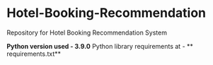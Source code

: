# Hotel-Booking-Recommendation
Repository for Hotel Booking Recommendation System


**Python version used - 3.9.0**
Python library requirements at - ** requirements.txt**


